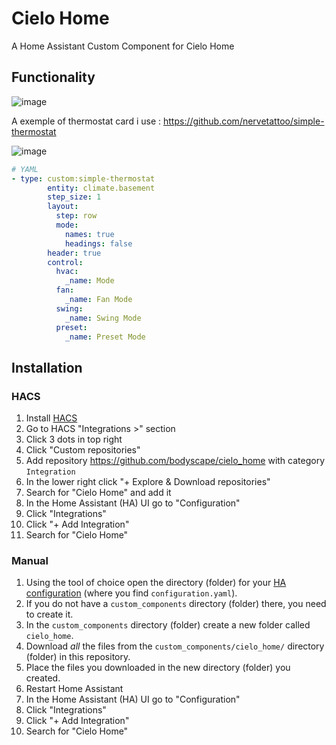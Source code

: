 # Cielo Home 

A Home Assistant Custom Component for Cielo Home

## Functionality

![image](https://user-images.githubusercontent.com/30115568/217594793-e3009fee-bd3d-47aa-8638-dfc5af8b4e92.png)

A exemple of thermostat card i use : https://github.com/nervetattoo/simple-thermostat

![image](https://user-images.githubusercontent.com/30115568/218138232-3249b15e-ce08-4eee-bbeb-178d7e150caa.png)

``` yaml
# YAML
- type: custom:simple-thermostat
        entity: climate.basement
        step_size: 1
        layout:
          step: row
          mode:
            names: true
            headings: false
        header: true
        control:
          hvac:
            _name: Mode
          fan:
            _name: Fan Mode
          swing:
            _name: Swing Mode
          preset:
            _name: Preset Mode
```

## Installation

### HACS

1. Install [HACS](https://hacs.xyz/)
2. Go to HACS "Integrations >" section
3. Click 3 dots in top right
4. Click "Custom repositories"
5. Add repository https://github.com/bodyscape/cielo_home with category `Integration`
6. In the lower right click "+ Explore & Download repositories"
7. Search for "Cielo Home" and add it
8. In the Home Assistant (HA) UI go to "Configuration"
9. Click "Integrations"
10. Click "+ Add Integration"
11. Search for "Cielo Home"

### Manual

1. Using the tool of choice open the directory (folder) for your [HA configuration](https://www.home-assistant.io/docs/configuration/) (where you find `configuration.yaml`).
2. If you do not have a `custom_components` directory (folder) there, you need to create it.
3. In the `custom_components` directory (folder) create a new folder called `cielo_home`.
4. Download _all_ the files from the `custom_components/cielo_home/` directory (folder) in this repository.
5. Place the files you downloaded in the new directory (folder) you created.
6. Restart Home Assistant
7. In the Home Assistant (HA) UI go to "Configuration"
8. Click "Integrations"
9. Click "+ Add Integration"
10. Search for "Cielo Home"
